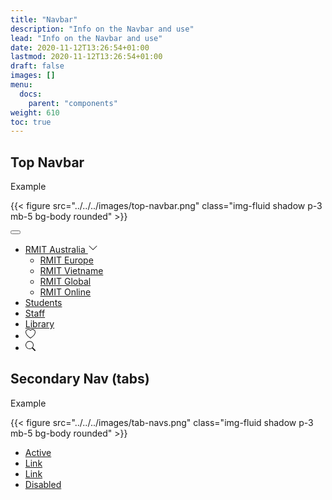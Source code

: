```yaml
---
title: "Navbar"
description: "Info on the Navbar and use"
lead: "Info on the Navbar and use"
date: 2020-11-12T13:26:54+01:00
lastmod: 2020-11-12T13:26:54+01:00
draft: false
images: []
menu:
  docs:
    parent: "components"
weight: 610
toc: true
---
```


<h2>Top Navbar</h2>
<p>Example</p>


{{< figure src="../../../images/top-navbar.png" class="img-fluid shadow p-3 mb-5 bg-body rounded" >}}
<nav class="navbar navbar-expand-lg navbar-dark bg-dark">
  <div class="container-fluid">
<a href="https://rmit.edu.au" aria-label="Royal Melbourne Institute of Technology University Logo" class="rmit-logo navbar-brand">
                  </a>
    <button class="navbar-toggler" type="button" data-bs-toggle="collapse" data-bs-target="#navbarSupportedContent" aria-controls="navbarSupportedContent" aria-expanded="false" aria-label="Toggle navigation">
      <span class="navbar-toggler-icon"></span>
    </button>
    <div class="collapse navbar-collapse" id="navbarSupportedContent">
      <ul class="navbar-nav me-auto mb-2 mb-lg-0">
      <li class="nav-item dropdown">
          <a class="nav-link dropdown-toggle" href="#" id="navbarDropdown" role="button" data-bs-toggle="dropdown" aria-expanded="false">
            RMIT Australia   <svg xmlns="http://www.w3.org/2000/svg" width="16" height="16" fill="currentColor" class="bi bi-chevron-down" viewBox="0 0 16 16">
  <path fill-rule="evenodd" d="M1.646 4.646a.5.5 0 0 1 .708 0L8 10.293l5.646-5.647a.5.5 0 0 1 .708.708l-6 6a.5.5 0 0 1-.708 0l-6-6a.5.5 0 0 1 0-.708z"/>
</svg>
          </a>
          <ul class="dropdown-menu" aria-labelledby="navbarDropdown">
            <li><a class="dropdown-item" href="#">RMIT Europe</a></li>
            <li><a class="dropdown-item" href="#">RMIT Vietname</a></li>
            <li><a class="dropdown-item" href="#">RMIT Global</a></li>
            <li><a class="dropdown-item" href="#">RMIT Online</a></li>
          </ul>
        </li>
        <li class="nav-item">
          <a class="nav-link" href="#">Students</a>
        </li>
              <li class="nav-item">
          <a class="nav-link" href="#">Staff</a>
        </li>
              <li class="nav-item">
          <a class="nav-link" href="#">Library</a>
        </li>
              <li class="nav-item">
          <a class="nav-link" href="#"><svg xmlns="http://www.w3.org/2000/svg" width="16" height="16" fill="currentColor" class="bi bi-heart" viewBox="0 0 16 16">
  <path d="m8 2.748-.717-.737C5.6.281 2.514.878 1.4 3.053c-.523 1.023-.641 2.5.314 4.385.92 1.815 2.834 3.989 6.286 6.357 3.452-2.368 5.365-4.542 6.286-6.357.955-1.886.838-3.362.314-4.385C13.486.878 10.4.28 8.717 2.01L8 2.748zM8 15C-7.333 4.868 3.279-3.04 7.824 1.143c.06.055.119.112.176.171a3.12 3.12 0 0 1 .176-.17C12.72-3.042 23.333 4.867 8 15z"/>
</svg></i></a>
        </li>
                <li class="nav-item">
          <a class="nav-link" href="#"><svg xmlns="http://www.w3.org/2000/svg" width="16" height="16" fill="currentColor" class="bi bi-search" viewBox="0 0 16 16">
  <path d="M11.742 10.344a6.5 6.5 0 1 0-1.397 1.398h-.001c.03.04.062.078.098.115l3.85 3.85a1 1 0 0 0 1.415-1.414l-3.85-3.85a1.007 1.007 0 0 0-.115-.1zM12 6.5a5.5 5.5 0 1 1-11 0 5.5 5.5 0 0 1 11 0z"/>
</svg></a>
        </li>
      </ul>
  </div>
</nav>

<h2>Secondary Nav (tabs)</h2>
<p>Example</p>
{{< figure src="../../../images/tab-navs.png" class="img-fluid shadow p-3 mb-5 bg-body rounded" >}}
<ul class="nav">
  <li class="nav-item">
    <a class="nav-link active" aria-current="page" href="#">Active</a>
  </li>
  <li class="nav-item">
    <a class="nav-link" href="#">Link</a>
  </li>
  <li class="nav-item">
    <a class="nav-link" href="#">Link</a>
  </li>
  <li class="nav-item">
    <a class="nav-link disabled" href="#" tabindex="-1" aria-disabled="true">Disabled</a>
  </li>
</ul>